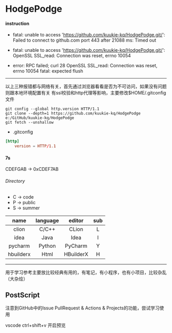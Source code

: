 # HodgePodge

#### instruction

- fatal: unable to access 'https://github.com/kuukie-kq/HodgePodge.git/': Failed to connect to github.com port 443 after 21088 ms: Timed out

- fatal: unable to access 'https://github.com/kuukie-kq/HodgePodge.git/': OpenSSL SSL_read: Connection was reset, errno 10054

- error: RPC failed; curl 28 OpenSSL SSL_read: Connection was reset, errno 10054 fatal: expected flush

****

以上三种报错都与网络有关，首先通过浏览器看看是否为不可访问，如果没有问题则跟本地环境配置有关
有ssl校验和http代理等影响，主要修改$HOME/.gitconfig文件

``` shell
git config --global http.version HTTP/1.1
git clone --depth=1 https://github.com/kuukie-kq/HodgePodge e:/GitHub/kuukie-kq/HodgePodge
git fetch --unshallow
```

- .gitconfig

``` conf
[http]
	version = HTTP/1.1

```

#### 7s

CDEFGAB -> 0xCDEF7AB

###### Directory

- C -> code
- P -> public
- S -> summer

|   name    | language |  editor   | sub |
|:---------:|:--------:|:---------:|:---:|
|   clion   |  C/C++   |   CLion   |  L  |
|   idea    |   Java   |   Idea    |  I  |
|  pycharm  |  Python  |  PyCharm  |  Y  |
| hbuilderx |   Html   | HBuilderX |  H  |

****

用于学习参考主要放比较经典有用的，有笔记，有小程序，也有小项目，比较杂乱（大杂烩）

## PostScript

注意到GitHub中的Issue PullRequest & Actions & Projects的功能，尝试学习使用

vscode ctrl+shift+v 开启预览
